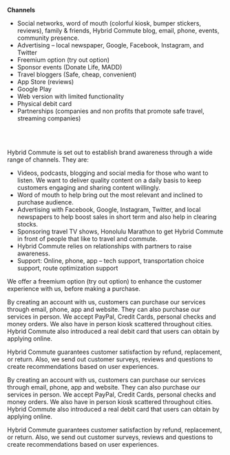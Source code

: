 <b>Channels</b>
<ul>
<li>Social networks, word of mouth (colorful kiosk, bumper stickers, reviews), family & friends, Hybrid Commute blog, email, phone, events, community presence.</li>
<li>Advertising – local newspaper, Google, Facebook, Instagram, and Twitter</li>
<li>Freemium option (try out option)</li>
<li>Sponsor events (Donate Life, MADD)</li>
<li>Travel bloggers (Safe, cheap, convenient)</li>
<li>App Store (reviews)</li>
<li>Google Play</li>
<li>Web version with limited functionality</li>
<li>Physical debit card</li>
<li>Partnerships (companies and non profits that promote safe travel, streaming companies)</li>
</ul>

<br><br>
<p>Hybrid Commute is set out to establish brand awareness through a wide range of channels. They are:</p>
<ul>
<li>Videos, podcasts, blogging and social media for those who want to listen. We want to deliver quality content on a daily basis to keep customers engaging and sharing content willingly.</li>
<li>Word of mouth to help bring out the most relevant and inclined to purchase audience.</li>
<li>Advertising with Facebook, Google, Instagram, Twitter, and local newspapers to help boost sales in short term and also help in clearing stocks.</li>
<li>Sponsoring travel TV shows, Honolulu Marathon to get Hybrid Commute in front of people that like to travel and commute.</li>
<li>Hybrid Commute relies on relationships with partners to raise awareness.</li>
<li>Support: Online, phone, app – tech support, transportation choice support, route optimization support</li>
</ul>

<p>We offer a freemium option (try out option) to enhance the customer experience with us, before making a purchase.

By creating an account with us, customers can purchase our services through email, phone, app and website. They can also purchase our services in person. We accept PayPal, Credit Cards, personal checks and money orders. We also have in person kiosk scattered throughout cities. Hybrid Commute also introduced a real debit card that users can obtain by applying online.

Hybrid Commute guarantees customer satisfaction by refund, replacement, or return. Also, we send out customer surveys, reviews and questions to create recommendations based on user experiences.</p>

By creating an account with us, customers can purchase our services through email, phone, app and website. They can also purchase our services in person. We accept PayPal, Credit Cards, personal checks and money orders. We also have in person kiosk scattered throughout cities. Hybrid Commute also introduced a real debit card that users can obtain by applying online.

Hybrid Commute guarantees customer satisfaction by refund, replacement, or return. Also, we send out customer surveys, reviews and questions to create recommendations based on user experiences.</p>
